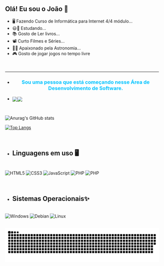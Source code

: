 

## Olá! Eu sou o João 👋

- 🖥️ Fazendo Curso de Informática para Internet 4/4 módulo...
- 😃🏫 Estudando...
- 📚 Gosto de Ler livros...
- 📽️ Curto Filmes e Séries...
- 🌌🚀 Apaixonado pela Astronomia...
- 🎮 Gosto de jogar jogos no tempo livre

<br><hr>

- <h3 align="center" style="color: rgb(0, 195, 255)">Sou uma pessoa que está começando nesse Área de Desenvolvimento de Software.</h3>
- <img align="center" style="width: 45px" src="https://emojipedia-us.s3.dualstack.us-west-1.amazonaws.com/thumbs/160/whatsapp/326/smiling-face-with-sunglasses_1f60e.png"><img align="center" style="width: 45px" src="https://emojipedia-us.s3.dualstack.us-west-1.amazonaws.com/thumbs/120/whatsapp/326/desktop-computer_1f5a5-fe0f.png">

<br>

![Anurag's GitHub stats](https://github-readme-stats.vercel.app/api?username=JoaohenriqueSql&show_icons=true&theme=radical)

[![Top Langs](https://github-readme-stats.vercel.app/api/top-langs/?username=JoaohenriqueSql&layout=compact&theme=radical)](https://github.com/JoaohenriqueSql/github-readme-stats)

<br>

- ## Linguagens em uso 🖥️

<div style="display: inline_block"><br>
    <img align="center" alt="HTML5" src="https://img.shields.io/badge/HTML5-E34F26?style=for-the-badge&logo=html5&logoColor=white">
    <img align="center" alt="CSS3" src="https://img.shields.io/badge/CSS3-1572B6?style=for-the-badge&logo=css3&logoColor=white">
    <img align="center" alt="JavaScript" src="https://img.shields.io/badge/JavaScript-F7DF1E?style=for-the-badge&logo=javascript&logoColor=black">
    <img align="center" alt="PHP" src="https://img.shields.io/badge/PHP-purple?style=for-the-badge&logo=php&logoColor=white">
    <img align="center" alt="PHP" src="https://img.shields.io/badge/MySQL-00000F?style=for-the-badge&logo=mysql&logoColor=white">
</div>

<br>
<br>

- ## Sistemas Operacionais✨
<div style="display: inline_block"><br>
    <img align="center" alt="Windows" src="https://img.shields.io/badge/Windows-0078D6?style=for-the-badge&logo=windows&logoColor=white">
    <img align="center" alt="Debian" src="https://img.shields.io/badge/Debian-A81D33?style=for-the-badge&logo=debian&logoColor=white">
    <img align="center" alt="Linux" src="https://img.shields.io/badge/Linux-FCC624?style=for-the-badge&logo=linux&logoColor=black">
</div>

<br>

![Snake animation](https://github.com/JoaohenriqueSql/JoaohenriqueSql/blob/output/github-contribution-grid-snake.svg)
